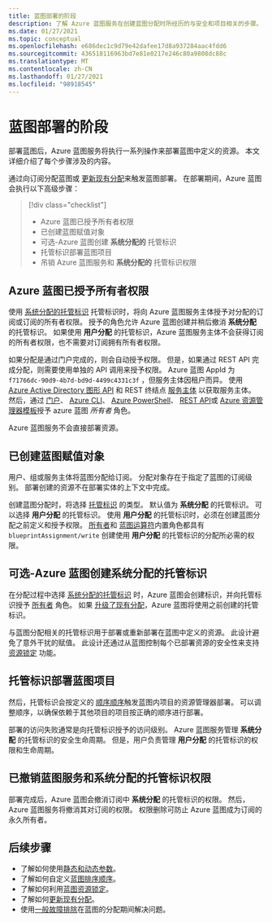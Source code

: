 ```yaml
---
title: 蓝图部署的阶段
description: 了解 Azure 蓝图服务在创建蓝图分配时所经历的与安全和项目相关的步骤。
ms.date: 01/27/2021
ms.topic: conceptual
ms.openlocfilehash: e686dec1c9d79e42dafee17d8a937284aac4fdd6
ms.sourcegitcommit: 436518116963bd7e81e0217e246c80a9808dc88c
ms.translationtype: MT
ms.contentlocale: zh-CN
ms.lasthandoff: 01/27/2021
ms.locfileid: "98918545"
---
```

# <a name="stages-of-a-blueprint-deployment"></a>蓝图部署的阶段

部署蓝图后，Azure 蓝图服务将执行一系列操作来部署蓝图中定义的资源。 本文详细介绍了每个步骤涉及的内容。

通过向订阅分配蓝图或 [更新现有分配](../how-to/update-existing-assignments.md)来触发蓝图部署。 在部署期间，Azure 蓝图会执行以下高级步骤：

> [!div class="checklist"]
> - Azure 蓝图已授予所有者权限
> - 已创建蓝图赋值对象
> - 可选-Azure 蓝图创建 **系统分配的** 托管标识
> - 托管标识部署蓝图项目
> - 吊销 Azure 蓝图服务和 **系统分配的** 托管标识权限

## <a name="azure-blueprints-granted-owner-rights"></a>Azure 蓝图已授予所有者权限

使用 [系统分配的托管标识](../../../active-directory/managed-identities-azure-resources/overview.md) 托管标识时，将向 Azure 蓝图服务主体授予对分配的订阅或订阅的所有者权限。 授予的角色允许 Azure 蓝图创建并稍后撤消 **系统分配** 的托管标识。 如果使用 **用户分配** 的托管标识，Azure 蓝图服务主体不会获得订阅的所有者权限，也不需要对订阅拥有所有者权限。

如果分配是通过门户完成的，则会自动授予权限。 但是，如果通过 REST API 完成分配，则需要使用单独的 API 调用来授予权限。 Azure 蓝图 AppId 为 `f71766dc-90d9-4b7d-bd9d-4499c4331c3f` ，但服务主体因租户而异。 使用 [Azure Active Directory 图形 API](../../../active-directory/develop/active-directory-graph-api.md) 和 REST 终结点 [服务主体](/graph/api/resources/serviceprincipal) 以获取服务主体。 然后，通过 [门户](../../../role-based-access-control/role-assignments-portal.md)、 [Azure CLI](../../../role-based-access-control/role-assignments-cli.md)、 [Azure PowerShell](../../../role-based-access-control/role-assignments-powershell.md)、 [REST API](../../../role-based-access-control/role-assignments-rest.md)或 [Azure 资源管理器模板](../../../role-based-access-control/role-assignments-template.md)授予 azure 蓝图 _所有者_ 角色。

Azure 蓝图服务不会直接部署资源。

## <a name="the-blueprint-assignment-object-is-created"></a>已创建蓝图赋值对象

用户、组或服务主体将蓝图分配给订阅。 分配对象存在于指定了蓝图的订阅级别。 部署创建的资源不在部署实体的上下文中完成。

创建蓝图分配时，将选择 [托管标识](../../../active-directory/managed-identities-azure-resources/overview.md) 的类型。 默认值为 **系统分配** 的托管标识。 可以选择 **用户分配** 的托管标识。 使用 **用户分配** 的托管标识时，必须在创建蓝图分配之前定义和授予权限。 [所有者](../../../role-based-access-control/built-in-roles.md#owner)和 [蓝图运算符](../../../role-based-access-control/built-in-roles.md#blueprint-operator)内置角色都具有 `blueprintAssignment/write` 创建使用 **用户分配** 的托管标识的分配所必需的权限。

## <a name="optional---azure-blueprints-creates-system-assigned-managed-identity"></a>可选-Azure 蓝图创建系统分配的托管标识

在分配过程中选择 [系统分配的托管标识](../../../active-directory/managed-identities-azure-resources/overview.md) 时，Azure 蓝图会创建标识，并向托管标识授予 [所有者](../../../role-based-access-control/built-in-roles.md#owner) 角色。 如果 [升级了现有分配](../how-to/update-existing-assignments.md)，Azure 蓝图将使用之前创建的托管标识。

与蓝图分配相关的托管标识用于部署或重新部署在蓝图中定义的资源。 此设计避免了意外干扰的赋值。
此设计还通过从蓝图控制每个已部署资源的安全性来支持 [资源锁定](./resource-locking.md) 功能。

## <a name="the-managed-identity-deploys-blueprint-artifacts"></a>托管标识部署蓝图项目

然后，托管标识会按定义的 [顺序顺序](./sequencing-order.md)触发蓝图内项目的资源管理器部署。 可以调整顺序，以确保依赖于其他项目的项目按正确的顺序进行部署。

部署的访问失败通常是向托管标识授予的访问级别。 Azure 蓝图服务管理 **系统分配** 的托管标识的安全生命周期。 但是，用户负责管理 **用户分配** 的托管标识的权限和生命周期。

## <a name="blueprint-service-and-system-assigned-managed-identity-rights-are-revoked"></a>已撤销蓝图服务和系统分配的托管标识权限

部署完成后，Azure 蓝图会撤消订阅中 **系统分配** 的托管标识的权限。 然后，Azure 蓝图服务将撤消其对订阅的权限。 权限删除可防止 Azure 蓝图成为订阅的永久所有者。

## <a name="next-steps"></a>后续步骤

- 了解如何使用[静态和动态参数](./parameters.md)。
- 了解如何自定义[蓝图排序顺序](./sequencing-order.md)。
- 了解如何利用[蓝图资源锁定](./resource-locking.md)。
- 了解如何[更新现有分配](../how-to/update-existing-assignments.md)。
- 使用[一般故障排除](../troubleshoot/general.md)在蓝图的分配期间解决问题。
